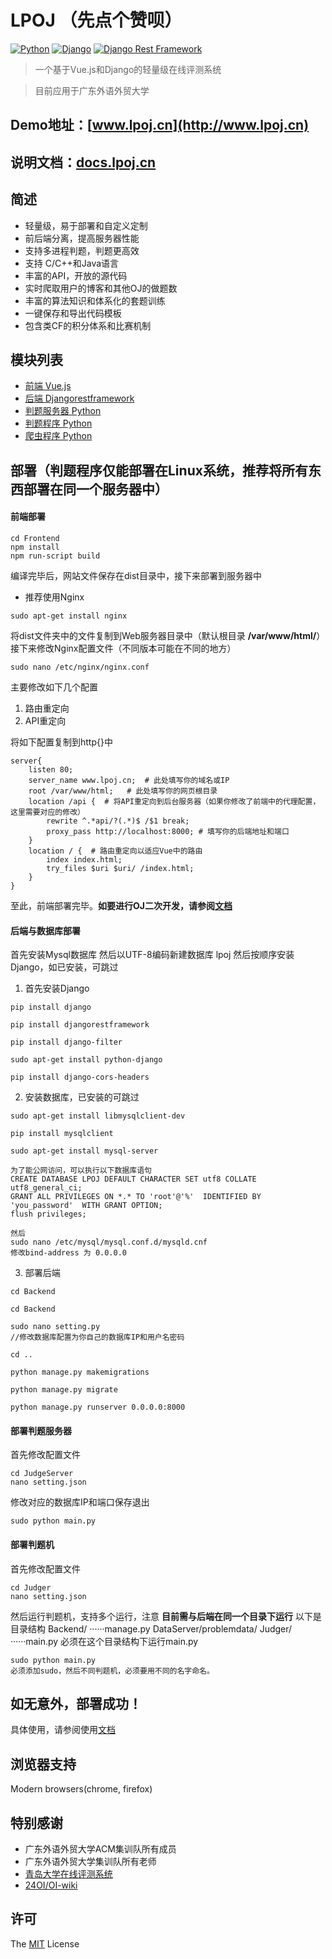 # LPOJ     （先点个赞呗）
[![Python](https://img.shields.io/badge/python-3.7.2-green.svg?style=flat-square)](https://www.python.org/downloads/release/python-362/)
[![Django](https://img.shields.io/badge/django-2.1.5-green.svg?style=flat-square)](https://www.djangoproject.com/)
[![Django Rest Framework](https://img.shields.io/badge/django_rest_framework-3.9.1-green.svg?style=flat-square)](http://www.django-rest-framework.org/)
> 一个基于Vue.js和Django的轻量级在线评测系统

> 目前应用于广东外语外贸大学
## Demo地址：[www.lpoj.cn](http://www.lpoj.cn)
## 说明文档：[docs.lpoj.cn](http://docs.lpoj.cn)
## 简述
+ 轻量级，易于部署和自定义定制
+ 前后端分离，提高服务器性能
+ 支持多进程判题，判题更高效
+ 支持 C/C++和Java语言
+ 丰富的API，开放的源代码
+ 实时爬取用户的博客和其他OJ的做题数
+ 丰富的算法知识和体系化的套题训练
+ 一键保存和导出代码模板
+ 包含类CF的积分体系和比赛机制

## 模块列表
+ [前端 Vue.js](https://github.com/Linzecong/LPOJ/tree/master/Frontend)
+ [后端 Djangorestframework](https://github.com/Linzecong/LPOJ/tree/master/Backend)
+ [判题服务器 Python](https://github.com/Linzecong/LPOJ/tree/master/JudgerServer)
+ [判题程序 Python](https://github.com/Linzecong/LPOJ/tree/master/Judger)
+ [爬虫程序 Python](https://github.com/Linzecong/LPOJ/tree/master/CrawlingServer)

## 部署（判题程序仅能部署在Linux系统，推荐将所有东西部署在同一个服务器中）
#### 前端部署
```
cd Frontend
npm install
npm run-script build
```
编译完毕后，网站文件保存在dist目录中，接下来部署到服务器中
+ 推荐使用Nginx
```
sudo apt-get install nginx
```
将dist文件夹中的文件复制到Web服务器目录中（默认根目录 **/var/www/html/**）
接下来修改Nginx配置文件（不同版本可能在不同的地方）
```
sudo nano /etc/nginx/nginx.conf
```
主要修改如下几个配置
1. 路由重定向
2. API重定向

将如下配置复制到http{}中
```
server{
    listen 80;
    server_name www.lpoj.cn;  # 此处填写你的域名或IP
    root /var/www/html;   # 此处填写你的网页根目录
    location /api {  # 将API重定向到后台服务器（如果你修改了前端中的代理配置，这里需要对应的修改）
        rewrite ^.*api/?(.*)$ /$1 break;
        proxy_pass http://localhost:8000; # 填写你的后端地址和端口
    }
    location / {  # 路由重定向以适应Vue中的路由
        index index.html;
        try_files $uri $uri/ /index.html;
    }
}
```

至此，前端部署完毕。**如要进行OJ二次开发，请参阅[文档](http://docs.lpoj.cn)**

#### 后端与数据库部署
首先安装Mysql数据库
然后以UTF-8编码新建数据库 lpoj 
然后按顺序安装Django，如已安装，可跳过

1. 首先安装Django
```
pip install django

pip install djangorestframework

pip install django-filter

sudo apt-get install python-django

pip install django-cors-headers
```
2. 安装数据库，已安装的可跳过
```
sudo apt-get install libmysqlclient-dev

pip install mysqlclient

sudo apt-get install mysql-server 

为了能公网访问，可以执行以下数据库语句
CREATE DATABASE LPOJ DEFAULT CHARACTER SET utf8 COLLATE utf8_general_ci;
GRANT ALL PRIVILEGES ON *.* TO 'root'@'%'  IDENTIFIED BY 'you_password'  WITH GRANT OPTION;
flush privileges;

然后
sudo nano /etc/mysql/mysql.conf.d/mysqld.cnf 
修改bind-address 为 0.0.0.0
```
3. 部署后端
```
cd Backend

cd Backend

sudo nano setting.py
//修改数据库配置为你自己的数据库IP和用户名密码

cd ..

python manage.py makemigrations

python manage.py migrate

python manage.py runserver 0.0.0.0:8000
```

#### 部署判题服务器
首先修改配置文件
``` 
cd JudgeServer
nano setting.json
```
修改对应的数据库IP和端口保存退出
```
sudo python main.py
```

#### 部署判题机
首先修改配置文件
``` 
cd Judger
nano setting.json
```
然后运行判题机，支持多个运行，注意 **目前需与后端在同一个目录下运行**
以下是目录结构
Backend/
······manage.py
DataServer/problemdata/
Judger/
······main.py
必须在这个目录结构下运行main.py
```
sudo python main.py
必须添加sudo，然后不同判题机，必须要用不同的名字命名。
```

## 如无意外，部署成功！
具体使用，请参阅使用[文档](http://docs.lpoj.cn)

## 浏览器支持

Modern browsers(chrome, firefox)

## 特别感谢

+ 广东外语外贸大学ACM集训队所有成员
+ 广东外语外贸大学集训队所有老师
+ [青岛大学在线评测系统](https://github.com/QingdaoU/OnlineJudge)
+ [24OI/OI-wiki](https://github.com/24OI/OI-wiki)



## 许可

The [MIT](http://opensource.org/licenses/MIT) License